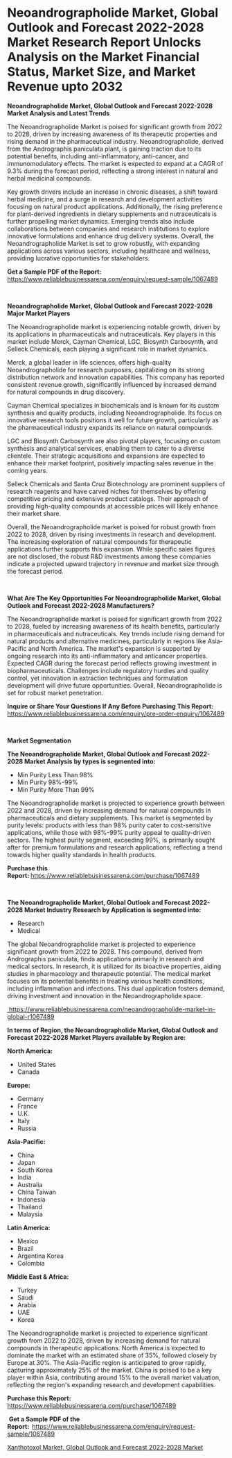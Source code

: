 <p><h1>Neoandrographolide Market, Global Outlook and Forecast 2022-2028 Market Research Report Unlocks Analysis on the Market Financial Status, Market Size, and Market Revenue upto 2032</h1></p><p><strong>Neoandrographolide Market, Global Outlook and Forecast 2022-2028 Market Analysis and Latest Trends</strong></p>
<p><p>The Neoandrographolide Market is poised for significant growth from 2022 to 2028, driven by increasing awareness of its therapeutic properties and rising demand in the pharmaceutical industry. Neoandrographolide, derived from the Andrographis paniculata plant, is gaining traction due to its potential benefits, including anti-inflammatory, anti-cancer, and immunomodulatory effects. The market is expected to expand at a CAGR of 9.3% during the forecast period, reflecting a strong interest in natural and herbal medicinal compounds.</p><p>Key growth drivers include an increase in chronic diseases, a shift toward herbal medicine, and a surge in research and development activities focusing on natural product applications. Additionally, the rising preference for plant-derived ingredients in dietary supplements and nutraceuticals is further propelling market dynamics. Emerging trends also include collaborations between companies and research institutions to explore innovative formulations and enhance drug delivery systems. Overall, the Neoandrographolide Market is set to grow robustly, with expanding applications across various sectors, including healthcare and wellness, providing lucrative opportunities for stakeholders.</p></p>
<p><strong>Get a Sample PDF of the Report:&nbsp;</strong> <a href="https://www.reliablebusinessarena.com/enquiry/request-sample/1067489?utm_campaign=1902&utm_medium=2&utm_source=Github&utm_content=ia&utm_term=21032025&utm_id=neoandrographolide-market-global-outlook-and-forecast-2022-2028">https://www.reliablebusinessarena.com/enquiry/request-sample/1067489</a></p>
<p>&nbsp;</p>
<p><strong>Neoandrographolide Market, Global Outlook and Forecast 2022-2028 Major Market Players</strong></p>
<p><p>The Neoandrographolide market is experiencing notable growth, driven by its applications in pharmaceuticals and nutraceuticals. Key players in this market include Merck, Cayman Chemical, LGC, Biosynth Carbosynth, and Selleck Chemicals, each playing a significant role in market dynamics.</p><p>Merck, a global leader in life sciences, offers high-quality Neoandrographolide for research purposes, capitalizing on its strong distribution network and innovation capabilities. This company has reported consistent revenue growth, significantly influenced by increased demand for natural compounds in drug discovery.</p><p>Cayman Chemical specializes in biochemicals and is known for its custom synthesis and quality products, including Neoandrographolide. Its focus on innovative research tools positions it well for future growth, particularly as the pharmaceutical industry expands its reliance on natural compounds.</p><p>LGC and Biosynth Carbosynth are also pivotal players, focusing on custom synthesis and analytical services, enabling them to cater to a diverse clientele. Their strategic acquisitions and expansions are expected to enhance their market footprint, positively impacting sales revenue in the coming years.</p><p>Selleck Chemicals and Santa Cruz Biotechnology are prominent suppliers of research reagents and have carved niches for themselves by offering competitive pricing and extensive product catalogs. Their approach of providing high-quality compounds at accessible prices will likely enhance their market share.</p><p>Overall, the Neoandrographolide market is poised for robust growth from 2022 to 2028, driven by rising investments in research and development. The increasing exploration of natural compounds for therapeutic applications further supports this expansion. While specific sales figures are not disclosed, the robust R&D investments among these companies indicate a projected upward trajectory in revenue and market size through the forecast period.</p></p>
<p>&nbsp;</p>
<p><strong>What Are The Key Opportunities For Neoandrographolide Market, Global Outlook and Forecast 2022-2028 Manufacturers?</strong></p>
<p><p>The Neoandrographolide market is poised for significant growth from 2022 to 2028, fueled by increasing awareness of its health benefits, particularly in pharmaceuticals and nutraceuticals. Key trends include rising demand for natural products and alternative medicines, particularly in regions like Asia-Pacific and North America. The market's expansion is supported by ongoing research into its anti-inflammatory and anticancer properties. Expected CAGR during the forecast period reflects growing investment in biopharmaceuticals. Challenges include regulatory hurdles and quality control, yet innovation in extraction techniques and formulation development will drive future opportunities. Overall, Neoandrographolide is set for robust market penetration.</p></p>
<p><strong>Inquire or Share Your Questions If Any Before Purchasing This Report:</strong> <a href="https://www.reliablebusinessarena.com/enquiry/pre-order-enquiry/1067489?utm_campaign=1902&utm_medium=2&utm_source=Github&utm_content=ia&utm_term=21032025&utm_id=neoandrographolide-market-global-outlook-and-forecast-2022-2028">https://www.reliablebusinessarena.com/enquiry/pre-order-enquiry/1067489</a></p>
<p>&nbsp;</p>
<p><strong>Market Segmentation</strong></p>
<p><strong>The Neoandrographolide Market, Global Outlook and Forecast 2022-2028 Market Analysis by types is segmented into:</strong></p>
<p><ul><li>Min Purity Less Than 98%</li><li>Min Purity 98%-99%</li><li>Min Purity More Than 99%</li></ul></p>
<p><p>The Neoandrographolide market is projected to experience growth between 2022 and 2028, driven by increasing demand for natural compounds in pharmaceuticals and dietary supplements. This market is segmented by purity levels: products with less than 98% purity cater to cost-sensitive applications, while those with 98%-99% purity appeal to quality-driven sectors. The highest purity segment, exceeding 99%, is primarily sought after for premium formulations and research applications, reflecting a trend towards higher quality standards in health products.</p></p>
<p><strong>Purchase this Report:&nbsp;</strong><a href="https://www.reliablebusinessarena.com/purchase/1067489?utm_campaign=1902&utm_medium=2&utm_source=Github&utm_content=ia&utm_term=21032025&utm_id=neoandrographolide-market-global-outlook-and-forecast-2022-2028">https://www.reliablebusinessarena.com/purchase/1067489</a></p>
<p>&nbsp;</p>
<p><strong>The Neoandrographolide Market, Global Outlook and Forecast 2022-2028 Market Industry Research by Application is segmented into:</strong></p>
<p><ul><li>Research</li><li>Medical</li></ul></p>
<p><p>The global Neoandrographolide market is projected to experience significant growth from 2022 to 2028. This compound, derived from Andrographis paniculata, finds applications primarily in research and medical sectors. In research, it is utilized for its bioactive properties, aiding studies in pharmacology and therapeutic potential. The medical market focuses on its potential benefits in treating various health conditions, including inflammation and infections. This dual application fosters demand, driving investment and innovation in the Neoandrographolide space.</p></p>
<p><a href="https://www.reliablebusinessarena.com/neoandrographolide-market-in-global-r1067489?utm_campaign=1902&utm_medium=2&utm_source=Github&utm_content=ia&utm_term=21032025&utm_id=neoandrographolide-market-global-outlook-and-forecast-2022-2028">&nbsp;https://www.reliablebusinessarena.com/neoandrographolide-market-in-global-r1067489</a></p>
<p><strong>In terms of Region, the Neoandrographolide Market, Global Outlook and Forecast 2022-2028 Market Players available by Region are:</strong></p>
<p>
    <p> <strong> North America: </strong>
        <ul>
            <li>United States</li>
            <li>Canada</li>
        </ul>
        </p> 
    <p> <strong> Europe: </strong>
        <ul>
            <li>Germany</li>
            <li>France</li>
            <li>U.K.</li>
            <li>Italy</li>
            <li>Russia</li>
        </ul>
        </p> 
    <p> <strong> Asia-Pacific: </strong>
        <ul>
            <li>China</li>
            <li>Japan</li>
            <li>South Korea</li>
            <li>India</li>
            <li>Australia</li>
            <li>China Taiwan</li>
            <li>Indonesia</li>
            <li>Thailand</li>
            <li>Malaysia</li>
        </ul>
        </p> 
    <p> <strong> Latin America: </strong>
        <ul>
            <li>Mexico</li>
            <li>Brazil</li>
            <li>Argentina Korea</li>
            <li>Colombia</li>
        </ul>
        </p> 
    <p> <strong> Middle East & Africa: </strong>
        <ul>
            <li>Turkey</li>
            <li>Saudi</li>
            <li>Arabia</li>
            <li>UAE</li>
            <li>Korea</li>
        </ul>
    </p>
    </p>
<p><p>The Neoandrographolide market is projected to experience significant growth from 2022 to 2028, driven by increasing demand for natural compounds in therapeutic applications. North America is expected to dominate the market with an estimated share of 35%, followed closely by Europe at 30%. The Asia-Pacific region is anticipated to grow rapidly, capturing approximately 25% of the market. China is poised to be a key player within Asia, contributing around 15% to the overall market valuation, reflecting the region's expanding research and development capabilities.</p></p>
<p><strong>Purchase this Report: </strong><a href="https://www.reliablebusinessarena.com/purchase/1067489?utm_campaign=1902&utm_medium=2&utm_source=Github&utm_content=ia&utm_term=21032025&utm_id=neoandrographolide-market-global-outlook-and-forecast-2022-2028">https://www.reliablebusinessarena.com/purchase/1067489</a></p>
<p>&nbsp;<strong>Get a Sample PDF of the Report:&nbsp;&nbsp;</strong><a href="https://www.reliablebusinessarena.com/enquiry/request-sample/1067489?utm_campaign=1902&utm_medium=2&utm_source=Github&utm_content=ia&utm_term=21032025&utm_id=neoandrographolide-market-global-outlook-and-forecast-2022-2028">https://www.reliablebusinessarena.com/enquiry/request-sample/1067489</a></p>
<p><strong></strong></p>
<p><p><a href="https://github.com/rahu1506/Market-Research-Report-List-7/blob/main/xanthotoxol-market-global-outlook-and-forecast-2022-2028-market.md?utm_campaign=1902&utm_medium=2&utm_source=Github&utm_content=ia&utm_term=21032025&utm_id=neoandrographolide-market-global-outlook-and-forecast-2022-2028">Xanthotoxol Market, Global Outlook and Forecast 2022-2028 Market</a></p></p>